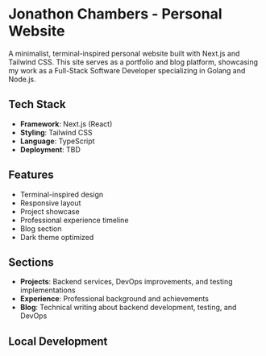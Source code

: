 # Jonathon Chambers - Personal Website

A minimalist, terminal-inspired personal website built with Next.js and Tailwind CSS. This site serves as a portfolio and blog platform, showcasing my work as a Full-Stack Software Developer specializing in Golang and Node.js.

## Tech Stack

- **Framework**: Next.js (React)
- **Styling**: Tailwind CSS
- **Language**: TypeScript
- **Deployment**: TBD

## Features

- Terminal-inspired design
- Responsive layout
- Project showcase
- Professional experience timeline
- Blog section
- Dark theme optimized

## Sections

- **Projects**: Backend services, DevOps improvements, and testing implementations
- **Experience**: Professional background and achievements
- **Blog**: Technical writing about backend development, testing, and DevOps

## Local Development
